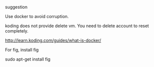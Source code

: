 suggestion

Use docker to avoid corruption.

koding does not provide delete vm. You need to delete account to reset completely.

http://learn.koding.com/guides/what-is-docker/

For fig, install fig

sudo apt-get install fig
